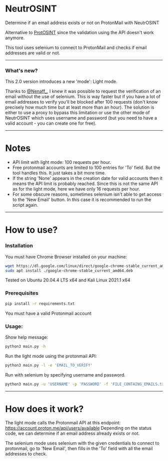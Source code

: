 # NeutrOSINT
Determine if an email address exists or not on ProtonMail with NeutrOSINT

Alternative to [ProtOSINT](https://github.com/pixelbubble/ProtOSINT) since the validation using the API doesn't work anymore.

This tool uses selenium to connect to ProtonMail and checks if email addresses are valid or not.

---
### What's new?
This 2.0 version introduces a new 'mode': Light mode.

Thanks to [@Nenaff_](https://twitter.com/Nenaff_), I knew it was possible to request the verification of an email without the use of selenium.
This is way faster but if you have a lot of email addresses to verify you'll be blocked after 100 requests (don't know precisely how much time but at least more than an hour).
The solution is either to use a proxy to bypass this limitation or use the other mode of NeutrOSINT which uses username and password (but you need to have a valid account - you can create one for free).


---
# Notes

- API limit with light mode: 100 requests per hour.
- Free protonmail accounts are limited to 100 entries for 'To' field. But the tool handles this. It just takes a bit more time.
- If the string 'None' appears in the creation date for valid accounts then it means the API limit is probably reached. Since this is not the same API as for the light mode, here we have only 16 requests per hour.
- For some obscure reasons, sometimes selenium isn't able to get access to the 'New Email' button. In this case it is recommended to run the script again.

---
# How to use?

### Installation

You must have Chrome Browser installed on your machine:
```bash
wget https://dl.google.com/linux/direct/google-chrome-stable_current_amd64.deb
sudo apt install ./google-chrome-stable_current_amd64.deb
```
Tested on Ubuntu 20.04.4 LTS x64 and Kali Linux 2021.1 x64

### Prerequisites

```bash
pip install -r requirements.txt
```
You must have a valid Protonmail account


### Usage:
Show help message:
```bash
python3 main.py -h
```

Run the light mode using the protonmail API:
```bash
python3 main.py -l -e 'EMAIL_TO_VERIFY' 
```

Run with selenium by specifying username and password.
```bash
python3 main.py -u 'USERNAME' -p 'PASSWORD' -f 'FILE_CONTAING_EMAILS.txt' 
```

---
# How does it work?

The light mode calls the Protonmail API at this endpoint: https://account.proton.me/api/users/available
Depending on the status code, we can determine if an email address already exists or not.

The selenium mode uses selenium with the given credentials to connect to protonmail, go to 'New Email', then fills in the 'To' field with all the email addresses to check.



